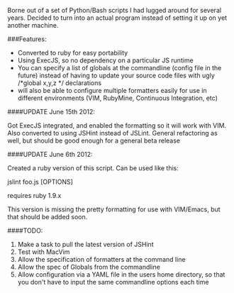 Borne out of a set of Python/Bash scripts I had lugged around for several years. Decided
to turn into an actual program instead of setting it up on yet another machine.

###Features:
* Converted to ruby for easy portability
* Using ExecJS, so no dependency on a particular JS runtime
* You can specify a list of globals at the commandline (config file in the future)
  instead of having to update your source code files with ugly /*global x,y,z */
  declarations
* will also be able to configure multiple formatters easily for use in different environments
  (VIM, RubyMine, Continuous Integration, etc)

####UPDATE June 15th 2012:

Got ExecJS integrated, and enabled the formatting so it will work with VIM.
Also converted to using JSHint instead of JSLint. General refactoring as well,
but should be good enough for a general beta release

####UPDATE June 6th 2012:

Created a ruby version of this script.  Can be used like this:

jslint foo.js [OPTIONS]

requires ruby 1.9.x

This version is missing the pretty formatting for use with VIM/Emacs, but that should be added
soon.

####TODO:

1.  Make a task to pull the latest version of JSHint
2.  Test with MacVim
3.  Allow the specification of formatters at the command line
4.  Allow the spec of Globals from the commandline
5.  Allow configuration via a YAML file in the users home directory, so that you
    don't have to input the same commandline options each time
